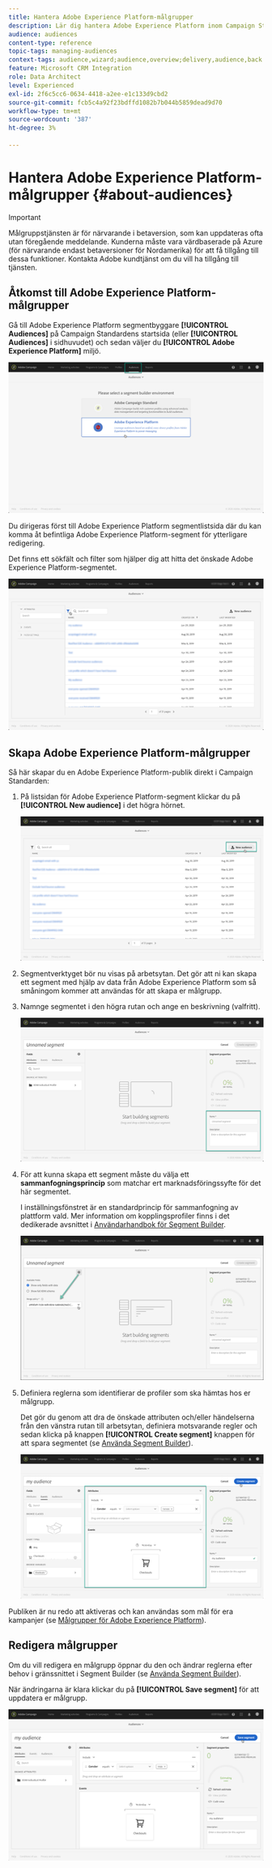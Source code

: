 ```yaml
---
title: Hantera Adobe Experience Platform-målgrupper
description: Lär dig hantera Adobe Experience Platform inom Campaign Standard.
audience: audiences
content-type: reference
topic-tags: managing-audiences
context-tags: audience,wizard;audience,overview;delivery,audience,back
feature: Microsoft CRM Integration
role: Data Architect
level: Experienced
exl-id: 2f6c5cc6-0634-4418-a2ee-e1c133d9cbd2
source-git-commit: fcb5c4a92f23bdffd1082b7b044b5859dead9d70
workflow-type: tm+mt
source-wordcount: '387'
ht-degree: 3%

---
```


# Hantera Adobe Experience Platform-målgrupper {#about-audiences}

>[!IMPORTANT]
>
>Målgruppstjänsten är för närvarande i betaversion, som kan uppdateras ofta utan föregående meddelande. Kunderna måste vara värdbaserade på Azure (för närvarande endast betaversioner för Nordamerika) för att få tillgång till dessa funktioner. Kontakta Adobe kundtjänst om du vill ha tillgång till tjänsten.

## Åtkomst till Adobe Experience Platform-målgrupper

Gå till Adobe Experience Platform segmentbyggare **[!UICONTROL Audiences]** på Campaign Standardens startsida (eller **[!UICONTROL Audiences]** i sidhuvudet) och sedan väljer du **[!UICONTROL Adobe Experience Platform]** miljö.

![](assets/aep_audiences_access.png)

Du dirigeras först till Adobe Experience Platform segmentlistsida där du kan komma åt befintliga Adobe Experience Platform-segment för ytterligare redigering.

Det finns ett sökfält och filter som hjälper dig att hitta det önskade Adobe Experience Platform-segmentet.

![](assets/aep_audiences_list.png)

## Skapa Adobe Experience Platform-målgrupper

Så här skapar du en Adobe Experience Platform-publik direkt i Campaign Standarden:

1. På listsidan för Adobe Experience Platform-segment klickar du på **[!UICONTROL New audience]** i det högra hörnet.

   ![](assets/aep_audiences_creation_create.png)

1. Segmentverktyget bör nu visas på arbetsytan. Det gör att ni kan skapa ett segment med hjälp av data från Adobe Experience Platform som så småningom kommer att användas för att skapa er målgrupp.

1. Namnge segmentet i den högra rutan och ange en beskrivning (valfritt).

   ![](assets/aep_audiences_creation_edit_name.png)

1. För att kunna skapa ett segment måste du välja ett **sammanfogningsprincip** som matchar ert marknadsföringssyfte för det här segmentet.

   I inställningsfönstret är en standardprincip för sammanfogning av plattform vald. Mer information om kopplingsprofiler finns i det dedikerade avsnittet i [Användarhandbok för Segment Builder](https://experienceleague.adobe.com/docs/experience-platform/segmentation/ui/overview.html).

   ![](assets/aep_audiences_mergepolicy.png)

1. Definiera reglerna som identifierar de profiler som ska hämtas hos er målgrupp.

   Det gör du genom att dra de önskade attributen och/eller händelserna från den vänstra rutan till arbetsytan, definiera motsvarande regler och sedan klicka på knappen **[!UICONTROL Create segment]** knappen för att spara segmentet (se [Använda Segment Builder](../../integrating/using/aep-using-segment-builder.md)).

   ![](assets/aep_audiences_creation_query.png)

Publiken är nu redo att aktiveras och kan användas som mål för era kampanjer (se [Målgrupper för Adobe Experience Platform](../../integrating/using/aep-targeting-audiences.md)).

## Redigera målgrupper

Om du vill redigera en målgrupp öppnar du den och ändrar reglerna efter behov i gränssnittet i Segment Builder (se [Använda Segment Builder](../../integrating/using/aep-using-segment-builder.md)).

När ändringarna är klara klickar du på **[!UICONTROL Save segment]** för att uppdatera er målgrupp.

![](assets/aep_audiences_editing.png)
